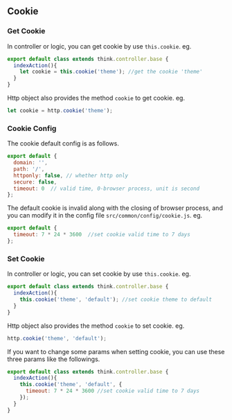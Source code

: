 ## Cookie

### Get Cookie

In controller or logic, you can get cookie by use `this.cookie`. eg.

```js
export default class extends think.controller.base {
  indexAction(){
    let cookie = this.cookie('theme'); //get the cookie 'theme'
  }
}
```

Http object also provides the method `cookie` to get cookie. eg.

```js
let cookie = http.cookie('theme');
```

### Cookie Config

The cookie default config is as follows.

```js
export default {
  domain: '', 
  path: '/',
  httponly: false, // whether http only
  secure: false,
  timeout: 0  // valid time, 0-browser process, unit is second
};
```

The default cookie is invalid along with the closing of browser process, and you can modify it in the config file `src/common/config/cookie.js`. eg.


```js
export default {
  timeout: 7 * 24 * 3600  //set cookie valid time to 7 days
};
```


### Set Cookie

In controller or logic, you can set cookie by use `this.cookie`. eg.

```js
export default class extends think.controller.base {
  indexAction(){
    this.cookie('theme', 'default'); //set cookie theme to default
  }
}
```

Http object also provides the method `cookie` to set cookie. eg.

```js
http.cookie('theme', 'default');
```

If you want to change some params when setting cookie, you can use these three params like the followings.

```js
export default class extends think.controller.base {
  indexAction(){
    this.cookie('theme', 'default', {
      timeout: 7 * 24 * 3600 //set cookie valid time to 7 days
    });
  }
}
```
